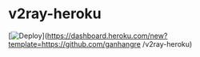# v2ray-heroku
[![Deploy](https://www.herokucdn.com/deploy/button.png)](https://dashboard.heroku.com/new?template=https://github.com/ganhangre
/v2ray-heroku)
